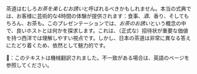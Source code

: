<p>茶道はむしろ<em>お茶を楽しむお誘い</em>と呼ばれるべきかもしれません。本当の式典では、お客様に芸術的な4時間の体験が提供されます：食事、<em>酒</em>、香り、そしてもちろん、お茶も。このプレゼンテーションでは、<em>お茶のお誘い</em>という概念の中で、良いホストとは何かを探求します。これは、（正式な）招待状が重要な価値を持つ西洋では理解しやすい視点です。しかし、日本の茶道は非常に異なる答えにたどり着くため、依然として魅力的です。</p>
👾：このテキストは機械翻訳されました。不一致がある場合は、英語のページを参照してください。
